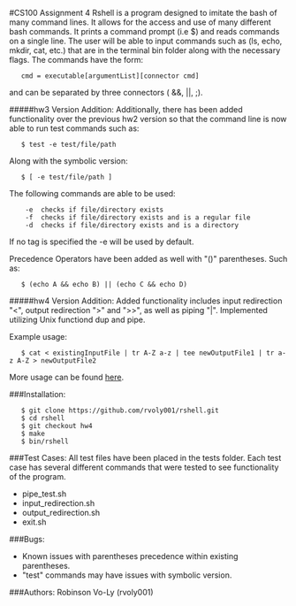 #CS100 Assignment 4
Rshell is a program designed to imitate the bash of many command lines. It allows for the access and use of many different bash commands. It prints a command prompt (i.e $) and reads commands on a single line. The user will be able to input commands such as (ls, echo, mkdir, cat, etc.) that are in the terminal bin folder along with the necessary flags. The commands have the form:
```
   cmd = executable[argumentList][connector cmd]
```
and can be separated by three connectors ( &&, ||, ;). 

#####hw3 Version Addition:
Additionally, there has been added functionality over the previous hw2 version so that the command line is now able to run test commands such as:
```
   $ test -e test/file/path
```
Along with the symbolic version:
```
   $ [ -e test/file/path ]
```

The following commands are able to be used:
```
    -e  checks if file/directory exists
    -f  checks if file/directory exists and is a regular file
    -d  checks if file/directory exists and is a directory
```
If no tag is specified the -e will be used by default.

Precedence Operators have been added as well with "()" parentheses. Such as:
```
   $ (echo A && echo B) || (echo C && echo D)
```

#####hw4 Version Addition:
Added functionality includes input redirection "<", output redirection ">" and ">>", as well as piping "|". Implemented utilizing Unix functiond dup and pipe.

Example usage:
```
   $ cat < existingInputFile | tr A-Z a-z | tee newOutputFile1 | tr a-z A-Z > newOutputFile2
```

More usage can be found [here](http://www.tldp.org/LDP/abs/html/io-redirection.html#FTN.AEN17884 "I/O Redirection").

###Installation:
```
   $ git clone https://github.com/rvoly001/rshell.git
   $ cd rshell
   $ git checkout hw4
   $ make
   $ bin/rshell
```

###Test Cases:
All test files have been placed in the tests folder. Each test case has several different commands that were tested to see functionality of the program.
- pipe_test.sh
- input_redirection.sh
- output_redirection.sh
- exit.sh

###Bugs:
- Known issues with parentheses precedence within existing parentheses.
- "test" commands may have issues with symbolic version.

###Authors:
Robinson Vo-Ly (rvoly001)
